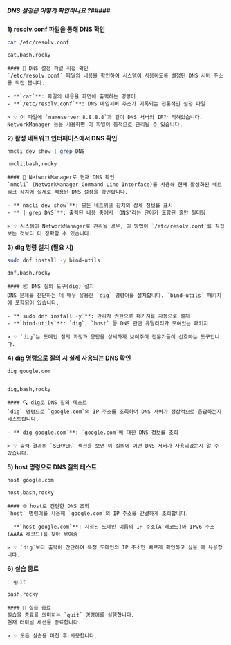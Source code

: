 ##### DNS 설정은 어떻게 확인하나요 ?#####

**1) resolv.conf 파일을 통해 DNS 확인**

```bash
cat /etc/resolv.conf
```

```tech
cat,bash,rocky
```

```desc
#### 📜 DNS 설정 파일 직접 확인
`/etc/resolv.conf` 파일의 내용을 확인하여 시스템이 사용하도록 설정된 DNS 서버 주소를 직접 봅니다.

- **`cat`**: 파일의 내용을 화면에 출력하는 명령어
- **`/etc/resolv.conf`**: DNS 네임서버 주소가 기록되는 전통적인 설정 파일

> 💡 이 파일에 `nameserver 8.8.8.8`과 같이 DNS 서버의 IP가 적혀있습니다. NetworkManager 등을 사용하면 이 파일이 동적으로 관리될 수 있습니다.
```

**2) 활성 네트워크 인터페이스에서 DNS 확인**

```bash
nmcli dev show | grep DNS
```

```tech
nmcli,bash,rocky
```

```desc
#### 📡 NetworkManager로 현재 DNS 확인
`nmcli` (NetworkManager Command Line Interface)를 사용해 현재 활성화된 네트워크 장치에 실제로 적용된 DNS 설정을 확인합니다.

- **`nmcli dev show`**: 모든 네트워크 장치의 상세 정보를 표시
- **`| grep DNS`**: 출력된 내용 중에서 'DNS'라는 단어가 포함된 줄만 필터링

> 💡 시스템이 NetworkManager로 관리될 경우, 이 방법이 `/etc/resolv.conf`를 직접 보는 것보다 더 정확할 수 있습니다.
```

**3) dig 명령 설치 (필요 시)**

```bash
sudo dnf install -y bind-utils
```

```tech
dnf,bash,rocky
```

```desc
#### 📦 DNS 질의 도구(dig) 설치
DNS 문제를 진단하는 데 매우 유용한 `dig` 명령어를 설치합니다. `bind-utils` 패키지에 포함되어 있습니다.

- **`sudo dnf install -y`**: 관리자 권한으로 패키지를 자동으로 설치
- **`bind-utils`**: `dig`, `host` 등 DNS 관련 유틸리티가 모여있는 패키지

> 💡 `dig`는 도메인 질의 과정과 응답을 상세하게 보여주어 전문가들이 선호하는 도구입니다.
```

**4) dig 명령으로 질의 시 실제 사용되는 DNS 확인**

```bash
dig google.com
```
```no-err-check
```

```tech
dig,bash,rocky
```

```desc
#### 🔍 dig로 DNS 질의 테스트
`dig` 명령으로 `google.com`의 IP 주소를 조회하여 DNS 서버가 정상적으로 응답하는지 테스트합니다.

- **`dig google.com`**: `google.com`에 대한 DNS 정보를 조회

> 💡 출력 결과의 `SERVER` 섹션을 보면 이 질의에 어떤 DNS 서버가 사용되었는지 알 수 있습니다.
```

**5) host 명령으로 DNS 질의 테스트**

```bash
host google.com
```

```tech
host,bash,rocky
```

```desc
#### 🌐 host로 간단한 DNS 조회
`host` 명령어를 사용해 `google.com`의 IP 주소를 간결하게 조회합니다.

- **`host google.com`**: 지정된 도메인 이름의 IP 주소(A 레코드)와 IPv6 주소(AAAA 레코드)를 찾아 보여줌

> 💡 `dig`보다 출력이 간단하여 특정 도메인의 IP 주소만 빠르게 확인하고 싶을 때 유용합니다.
```

**6) 실습 종료**

```bash
: quit
```

```tech
bash,rocky
```

```desc
#### 👋 실습 종료
실습을 종료를 의미하는 `quit` 명령어를 실행합니다.
현재 터미널 세션을 종료합니다.

> 💡 모든 실습을 마친 후 사용합니다.
```

